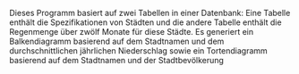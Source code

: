Dieses Programm basiert auf zwei Tabellen in einer Datenbank: Eine Tabelle enthält die Spezifikationen von Städten und die andere Tabelle enthält die Regenmenge über zwölf Monate für diese Städte. Es generiert ein Balkendiagramm basierend auf dem Stadtnamen und dem durchschnittlichen jährlichen Niederschlag sowie ein Tortendiagramm basierend auf dem Stadtnamen und der Stadtbevölkerung
